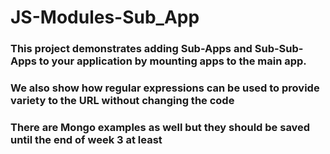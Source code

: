 # JS-Modules-Sub_App
### This project demonstrates adding Sub-Apps and Sub-Sub-Apps to your application by mounting apps to the main app.
###
### We also show how regular expressions can be used to provide variety to the URL without changing the code
### There are Mongo examples as well but they should be saved until the end of week 3 at least

